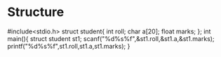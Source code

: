 # Structure
#include<stdio.h>
struct student{
    int roll;
    char a[20];
    float marks;
};
int main(){
    struct student st1;
    scanf("%d%s%f",&st1.roll,&st1.a,&st1.marks);
    printf("%d%s%f",st1.roll,st1.a,st1.marks);
}
